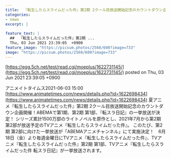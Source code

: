 ```yaml
---
title:  『転生したらスライムだった件』第2期 2クール目放送開始記念のカウントダウン企画、第1期、第2期 第1部、転スラ日記の一挙放送が決定  
categories:
- news
excerpt: |
  
feature_text: |
  ##  『転生したらスライムだった件』第2期 ...
  Thu, 03 Jun 2021 23:39:05  +0900
feature_image: "https://picsum.photos/2560/600?image=733"
image: "https://picsum.photos/2560/600?image=733"
---
```


[https://egg.5ch.net/test/read.cgi/moeplus/1622731145/](https://egg.5ch.net/test/read.cgi/moeplus/1622731145/)
posted on Thu, 03 Jun 2021 23:39:05  +0900

<!--more-->

アニメイトタイムス2021-06-03 15:00 [https://www.animatetimes.com/news/details.php?id=1622698434](https://www.animatetimes.com/news/details.php?id=1622698434) 夏アニメ『転生したらスライムだった件』第2期 2クール目放送開始記念のカウントダウン企画開催！ABEMAで第1期、第2期 第1部、『転スラ日記』の一挙放送が決定！ シリーズ累計1500万部のライトノベルを原作とし、2021年7月から第2期 第2部が放送予定のTVアニメ『転生したらスライムだった件』。 このたび、第2期 第2部に向けた一挙放送が「ABEMAアニメチャンネル」にて実施決定！　6月18日（金）より毎週金曜日にTVアニメ『転生したらスライムだった件』、TVアニメ『転生したらスライムだった件』第2期 第1部、TVアニメ『転生したらスライムだった件 転スラ日記』が一挙放送されます。
